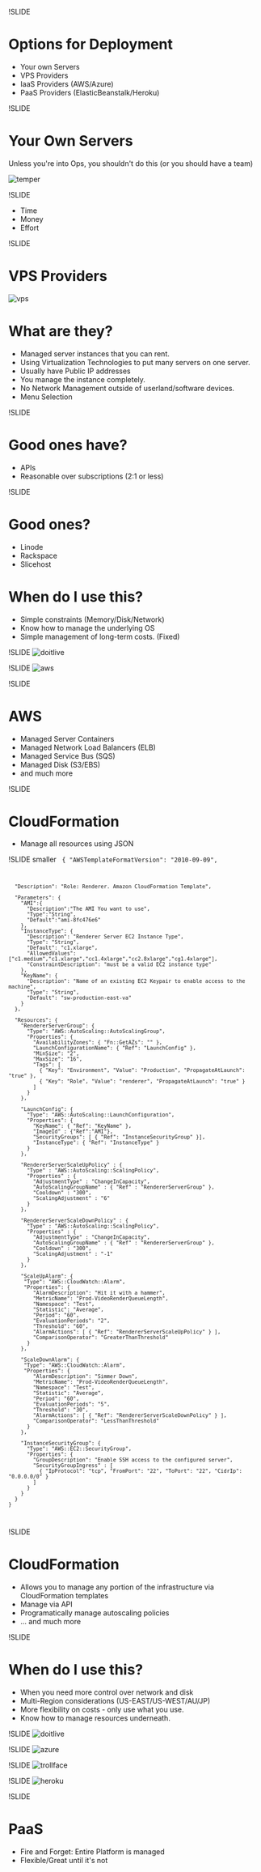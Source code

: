 !SLIDE

# Options for Deployment
* Your own Servers
* VPS Providers
* IaaS Providers (AWS/Azure)
* PaaS Providers (ElasticBeanstalk/Heroku)

!SLIDE
# Your Own Servers

Unless you're into Ops, you shouldn't do this (or you should have a team)

<!SLIDE>
![temper](../images/image669.jpeg)

!SLIDE
* Time
* Money
* Effort

!SLIDE
# VPS Providers
![vps](../images/vps-server-image-w360.jpeg)

<!SLIDE smbullets>
# What are they?

* Managed server instances that you can rent. 
* Using Virtualization Technologies to put many servers on one server.
* Usually have Public IP addresses
* You manage the instance completely.
* No Network Management outside of userland/software devices.
* Menu Selection

!SLIDE
# Good ones have?

* APIs
* Reasonable over subscriptions (2:1 or less)

!SLIDE
# Good ones?

* Linode
* Rackspace
* Slicehost

# When do I use this?

* Simple constraints (Memory/Disk/Network)
* Know how to manage the underlying OS
* Simple management of long-term costs. (Fixed)

!SLIDE
![doitlive](../images/doitlive.jpeg)

!SLIDE
![aws](../images/aws.png)

!SLIDE
# AWS

* Managed Server Containers
* Managed Network Load Balancers (ELB)
* Managed Service Bus (SQS)
* Managed Disk (S3/EBS)
* and much more

!SLIDE
# CloudFormation

* Manage all resources using JSON

!SLIDE smaller
<code>
	{
	  "AWSTemplateFormatVersion": "2010-09-09",

	  "Description": "Role: Renderer. Amazon CloudFormation Template",

	  "Parameters": {
	    "AMI":{
	      "Description":"The AMI You want to use",
	      "Type":"String",
	      "Default":"ami-8fc476e6"
	    },
	    "InstanceType": {
	      "Description": "Renderer Server EC2 Instance Type",
	      "Type": "String",
	      "Default": "c1.xlarge",
	      "AllowedValues": ["c1.medium","c1.xlarge","cc1.4xlarge","cc2.8xlarge","cg1.4xlarge"],
	      "ConstraintDescription": "must be a valid EC2 instance type"
	    },
	    "KeyName": {
	      "Description": "Name of an existing EC2 Keypair to enable access to the machine",
	      "Type": "String",
	      "Default": "sw-production-east-va"
	    }
	  },  

	  "Resources": {
	    "RendererServerGroup": {
	      "Type": "AWS::AutoScaling::AutoScalingGroup",
	      "Properties": {
	        "AvailabilityZones": { "Fn::GetAZs": "" },
	        "LaunchConfigurationName": { "Ref": "LaunchConfig" },
	        "MinSize": "2",
	        "MaxSize": "16",
	        "Tags": [
	          { "Key": "Environment", "Value": "Production", "PropagateAtLaunch": "true" },
	          { "Key": "Role", "Value": "renderer", "PropagateAtLaunch": "true" }
	        ]
	      }
	    },

	    "LaunchConfig": {
	      "Type": "AWS::AutoScaling::LaunchConfiguration",
	      "Properties": {
	        "KeyName": { "Ref": "KeyName" },
	        "ImageId" : {"Ref":"AMI"},
	        "SecurityGroups": [ { "Ref": "InstanceSecurityGroup" }],
	        "InstanceType": { "Ref": "InstanceType" }
	      }
	    },

	    "RendererServerScaleUpPolicy" : {
	      "Type" : "AWS::AutoScaling::ScalingPolicy",
	      "Properties" : {
	        "AdjustmentType" : "ChangeInCapacity",
	        "AutoScalingGroupName" : { "Ref" : "RendererServerGroup" },
	        "Cooldown" : "300",
	        "ScalingAdjustment" : "6"
	      }
	    },

	    "RendererServerScaleDownPolicy" : {
	      "Type" : "AWS::AutoScaling::ScalingPolicy",
	      "Properties" : {
	        "AdjustmentType" : "ChangeInCapacity",
	        "AutoScalingGroupName" : { "Ref" : "RendererServerGroup" },
	        "Cooldown" : "300",
	        "ScalingAdjustment" : "-1"
	      }
	    },

	    "ScaleUpAlarm": {
	     "Type": "AWS::CloudWatch::Alarm",
	     "Properties": {
	        "AlarmDescription": "Hit it with a hammer",
	        "MetricName": "Prod-VideoRenderQueueLength",
	        "Namespace": "Test",
	        "Statistic": "Average",
	        "Period": "60",
	        "EvaluationPeriods": "2",
	        "Threshold": "60",
	        "AlarmActions": [ { "Ref": "RendererServerScaleUpPolicy" } ],        
	        "ComparisonOperator": "GreaterThanThreshold"
	      }
	    },

	    "ScaleDownAlarm": {
	     "Type": "AWS::CloudWatch::Alarm",
	     "Properties": {
	        "AlarmDescription": "Simmer Down",
	        "MetricName": "Prod-VideoRenderQueueLength",
	        "Namespace": "Test",
	        "Statistic": "Average",
	        "Period": "60",
	        "EvaluationPeriods": "5",
	        "Threshold": "30",
	        "AlarmActions": [ { "Ref": "RendererServerScaleDownPolicy" } ],
	        "ComparisonOperator": "LessThanThreshold"
	      }
	    },

	    "InstanceSecurityGroup": {
	      "Type": "AWS::EC2::SecurityGroup",
	      "Properties": {
	        "GroupDescription": "Enable SSH access to the configured server",
	        "SecurityGroupIngress" : [
	          { "IpProtocol": "tcp", "FromPort": "22", "ToPort": "22", "CidrIp": "0.0.0.0/0" }
	        ]
	      }
	    }
	  }
	}
</code>

!SLIDE
# CloudFormation

* Allows you to manage any portion of the infrastructure via CloudFormation templates
* Manage via API
* Programatically manage autoscaling policies
* ... and much more

!SLIDE
# When do I use this?

* When you need more control over network and disk
* Multi-Region considerations (US-EAST/US-WEST/AU/JP)
* More flexibility on costs - only use what you use.
* Know how to manage resources underneath.

!SLIDE
![doitlive](../images/doitlive.jpeg)

!SLIDE
![azure](../images/winazure01.png)

!SLIDE
![trollface](../images/trollface.png)

!SLIDE
![heroku](../images/heroku.jpeg)

!SLIDE
# PaaS

* Fire and Forget: Entire Platform is managed
* Flexible/Great until it's not





